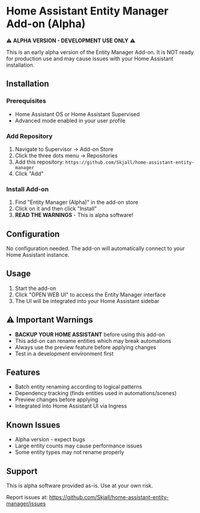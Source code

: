# Home Assistant Entity Manager Add-on (Alpha)

⚠️ **ALPHA VERSION - DEVELOPMENT USE ONLY** ⚠️

This is an early alpha version of the Entity Manager Add-on. It is NOT ready for production use and may cause issues with your Home Assistant installation.

## Installation

### Prerequisites
- Home Assistant OS or Home Assistant Supervised
- Advanced mode enabled in your user profile

### Add Repository

1. Navigate to Supervisor → Add-on Store
2. Click the three dots menu → Repositories
3. Add this repository: `https://github.com/Skjall/home-assistant-entity-manager`
4. Click "Add"

### Install Add-on

1. Find "Entity Manager (Alpha)" in the add-on store
2. Click on it and then click "Install"
3. **READ THE WARNINGS** - This is alpha software!

## Configuration

No configuration needed. The add-on will automatically connect to your Home Assistant instance.

## Usage

1. Start the add-on
2. Click "OPEN WEB UI" to access the Entity Manager interface
3. The UI will be integrated into your Home Assistant sidebar

## ⚠️ Important Warnings

- **BACKUP YOUR HOME ASSISTANT** before using this add-on
- This add-on can rename entities which may break automations
- Always use the preview feature before applying changes
- Test in a development environment first

## Features

- Batch entity renaming according to logical patterns
- Dependency tracking (finds entities used in automations/scenes)
- Preview changes before applying
- Integrated into Home Assistant UI via Ingress

## Known Issues

- Alpha version - expect bugs
- Large entity counts may cause performance issues
- Some entity types may not rename properly

## Support

This is alpha software provided as-is. Use at your own risk.

Report issues at: https://github.com/Skjall/home-assistant-entity-manager/issues